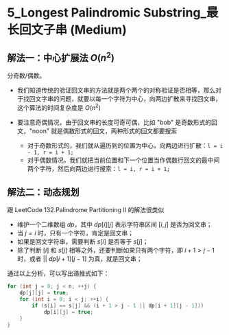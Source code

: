 # 5_Longest Palindromic Substring_最长回文子串 (Medium)

## 解法一：中心扩展法 $O(n^2)$

分奇数/偶数。

- 我们知道传统的验证回文串的方法就是两个两个的对称验证是否相等，那么对于找回文字串的问题，就要以每一个字符为中心，向两边扩散来寻找回文串，这个算法的时间复杂度是 $O(n^2)$

- 要注意奇偶情况，由于回文串的长度可奇可偶，比如 "bob" 是奇数形式的回文，"noon" 就是偶数形式的回文，两种形式的回文都要搜索
  - 对于奇数形式的，我们就从遍历到的位置为中心，向两边进行扩散：`l = i - 1, r = i + 1;`
  - 对于偶数情况，我们就把当前位置和下一个位置当作偶数行回文的最中间两个字符，然后向两边进行搜索：`l = i, r = i + 1;`

## 解法二：动态规划

跟 LeetCode 132.Palindrome Partitioning II 的解法很类似

- 维护一个二维数组 $dp$，其中 $dp[i][j]$ 表示字符串区间 $[i, j]$ 是否为回文串；
- 当 $j = i$ 时，只有一个字符，肯定是回文串；
- 如果是回文字符串，需要判断 $s[i]$ 是否等于 $s[j]$；
- 除了判断 $[i]$ 和 $s[j]$ 相等之外，还要判断如果只有两个字符，即 $i + 1 > j - 1$ 时，或者 $||$ $dp[i + 1][j - 1]$ 为真，就是回文串；

通过以上分析，可以写出递推式如下：

```cpp
for (int j = 0; j < n; ++j) {
    dp[j][j] = true;
    for (int i = 0; i < j; ++i) {
        if (s[i] == s[j] && (i + 1 > j - 1 || dp[i + 1][j - 1]))
            dp[i][j] = true;
    }
}
```
